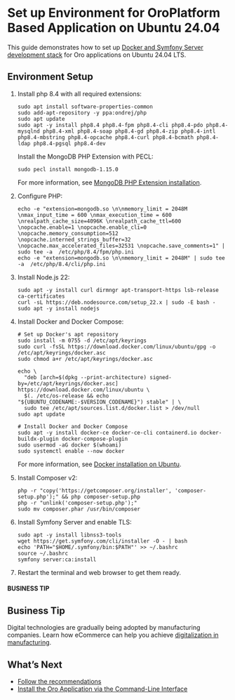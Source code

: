 <a id="setup-dev-env-docker-symfony-ubuntu"></a>

# Set up Environment for OroPlatform Based Application on Ubuntu 24.04

This guide demonstrates how to set up [Docker and Symfony Server development stack](docker-and-symfony/index.md#setup-dev-env-docker-symfony) for Oro applications on Ubuntu 24.04 LTS.

## Environment Setup

1. Install php 8.4 with all required extensions:
   ```none
   sudo apt install software-properties-common
   sudo add-apt-repository -y ppa:ondrej/php
   sudo apt update
   sudo apt -y install php8.4 php8.4-fpm php8.4-cli php8.4-pdo php8.4-mysqlnd php8.4-xml php8.4-soap php8.4-gd php8.4-zip php8.4-intl php8.4-mbstring php8.4-opcache php8.4-curl php8.4-bcmath php8.4-ldap php8.4-pgsql php8.4-dev
   ```

   Install the MongoDB PHP Extension with PECL:
   ```none
   sudo pecl install mongodb-1.15.0
   ```

   For more information, see <a href="https://www.php.net/manual/en/mongodb.installation.php" target="_blank">MongoDB PHP Extension installation</a>.
2. Configure PHP:
   ```none
   echo -e "extension=mongodb.so \n\nmemory_limit = 2048M \nmax_input_time = 600 \nmax_execution_time = 600 \nrealpath_cache_size=4096K \nrealpath_cache_ttl=600 \nopcache.enable=1 \nopcache.enable_cli=0 \nopcache.memory_consumption=512 \nopcache.interned_strings_buffer=32 \nopcache.max_accelerated_files=32531 \nopcache.save_comments=1" | sudo tee -a  /etc/php/8.4/fpm/php.ini
   echo -e "extension=mongodb.so \n\nmemory_limit = 2048M" | sudo tee -a  /etc/php/8.4/cli/php.ini
   ```
3. Install Node.js 22:
   ```none
   sudo apt -y install curl dirmngr apt-transport-https lsb-release ca-certificates
   curl -sL https://deb.nodesource.com/setup_22.x | sudo -E bash -
   sudo apt -y install nodejs
   ```
4. Install Docker and Docker Compose:
   ```none
   # Set up Docker's apt repository
   sudo install -m 0755 -d /etc/apt/keyrings
   sudo curl -fsSL https://download.docker.com/linux/ubuntu/gpg -o /etc/apt/keyrings/docker.asc
   sudo chmod a+r /etc/apt/keyrings/docker.asc

   echo \
     "deb [arch=$(dpkg --print-architecture) signed-by=/etc/apt/keyrings/docker.asc] https://download.docker.com/linux/ubuntu \
     $(. /etc/os-release && echo "${UBUNTU_CODENAME:-$VERSION_CODENAME}") stable" | \
     sudo tee /etc/apt/sources.list.d/docker.list > /dev/null
   sudo apt update

   # Install Docker and Docker Compose
   sudo apt -y install docker-ce docker-ce-cli containerd.io docker-buildx-plugin docker-compose-plugin
   sudo usermod -aG docker $(whoami)
   sudo systemctl enable --now docker
   ```

   For more information, see <a href="https://docs.docker.com/engine/install/ubuntu/#install-using-the-repository" target="_blank">Docker installation on Ubuntu</a>.
5. Install Composer v2:
   ```none
   php -r "copy('https://getcomposer.org/installer', 'composer-setup.php');" && php composer-setup.php
   php -r "unlink('composer-setup.php');"
   sudo mv composer.phar /usr/bin/composer
   ```
6. Install Symfony Server and enable TLS:
   ```none
   sudo apt -y install libnss3-tools
   wget https://get.symfony.com/cli/installer -O - | bash
   echo 'PATH="$HOME/.symfony/bin:$PATH"' >> ~/.bashrc
   source ~/.bashrc
   symfony server:ca:install
   ```
7. Restart the terminal and web browser to get them ready.

#### BUSINESS TIP
## Business Tip

Digital technologies are gradually being adopted by manufacturing companies. Learn how eCommerce can help you achieve <a href="https://oroinc.com/b2b-ecommerce/blog/digital-transformation-in-manufacturing/" target="_blank">digitalization in manufacturing</a>.

## What’s Next

* [Follow the recommendations](docker-and-symfony/index.md#setup-dev-env-docker-symfony-recommendations)
* [Install the Oro Application via the Command-Line Interface](docker-and-symfony/index.md#setup-dev-env-docker-symfony-install-application)

<!-- Frontend -->

